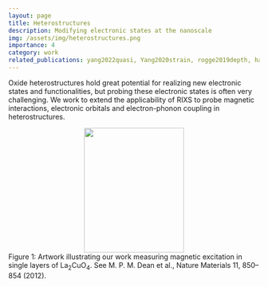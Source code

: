 ```yaml
---
layout: page
title: Heterostructures
description: Modifying electronic states at the nanoscale
img: /assets/img/heterostructures.png
importance: 4
category: work
related_publications: yang2022quasi, Yang2020strain, rogge2019depth, hao2019anomalous, meyers2019magnetism, lee2019strong, hao2019novel, hao2018giant, fabbris2018emergent, meyers2018decoupling, hao2017two, fabbris2016orbital, hoffman2016oscillatory,
---
```


Oxide heterostructures hold great potential for realizing new electronic states and functionalities, but probing these electronic states is often very challenging. We work to extend the applicability of RIXS to probe magnetic interactions, electronic orbitals and electron-phonon coupling in heterostructures.

<center><img src="{{ site.baseurl }}/assets/img/spin_excitations.jpg" height="250" width="200"></center>
<div class="col three caption">
    Figure 1: Artwork illustrating our work measuring magnetic excitation in single layers of La<sub>2</sub>CuO<sub>4</sub>. See M. P. M. Dean et al., Nature Materials 11, 850–854 (2012).
</div>
